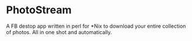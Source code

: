 PhotoStream
===========

A FB destop app written in perl for *Nix to download your entire collection of photos. All in one shot and automatically.
